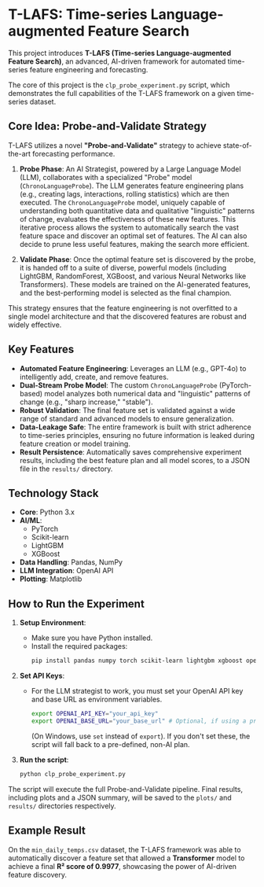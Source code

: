 # T-LAFS: Time-series Language-augmented Feature Search

This project introduces **T-LAFS (Time-series Language-augmented Feature Search)**, an advanced, AI-driven framework for automated time-series feature engineering and forecasting.

The core of this project is the `clp_probe_experiment.py` script, which demonstrates the full capabilities of the T-LAFS framework on a given time-series dataset.

## Core Idea: Probe-and-Validate Strategy

T-LAFS utilizes a novel **"Probe-and-Validate"** strategy to achieve state-of-the-art forecasting performance.

1.  **Probe Phase**: An AI Strategist, powered by a Large Language Model (LLM), collaborates with a specialized "Probe" model (`ChronoLanguageProbe`). The LLM generates feature engineering plans (e.g., creating lags, interactions, rolling statistics) which are then executed. The `ChronoLanguageProbe` model, uniquely capable of understanding both quantitative data and qualitative "linguistic" patterns of change, evaluates the effectiveness of these new features. This iterative process allows the system to automatically search the vast feature space and discover an optimal set of features. The AI can also decide to prune less useful features, making the search more efficient.

2.  **Validate Phase**: Once the optimal feature set is discovered by the probe, it is handed off to a suite of diverse, powerful models (including LightGBM, RandomForest, XGBoost, and various Neural Networks like Transformers). These models are trained on the AI-generated features, and the best-performing model is selected as the final champion.

This strategy ensures that the feature engineering is not overfitted to a single model architecture and that the discovered features are robust and widely effective.

## Key Features

- **Automated Feature Engineering**: Leverages an LLM (e.g., GPT-4o) to intelligently add, create, and remove features.
- **Dual-Stream Probe Model**: The custom `ChronoLanguageProbe` (PyTorch-based) model analyzes both numerical data and "linguistic" patterns of change (e.g., "sharp increase," "stable").
- **Robust Validation**: The final feature set is validated against a wide range of standard and advanced models to ensure generalization.
- **Data-Leakage Safe**: The entire framework is built with strict adherence to time-series principles, ensuring no future information is leaked during feature creation or model training.
- **Result Persistence**: Automatically saves comprehensive experiment results, including the best feature plan and all model scores, to a JSON file in the `results/` directory.

## Technology Stack

- **Core**: Python 3.x
- **AI/ML**:
    - PyTorch
    - Scikit-learn
    - LightGBM
    - XGBoost
- **Data Handling**: Pandas, NumPy
- **LLM Integration**: OpenAI API
- **Plotting**: Matplotlib

## How to Run the Experiment

1.  **Setup Environment**:
    - Make sure you have Python installed.
    - Install the required packages:
      ```bash
      pip install pandas numpy torch scikit-learn lightgbm xgboost openai matplotlib
      ```
2.  **Set API Keys**:
    - For the LLM strategist to work, you must set your OpenAI API key and base URL as environment variables.
      ```bash
      export OPENAI_API_KEY="your_api_key"
      export OPENAI_BASE_URL="your_base_url" # Optional, if using a proxy
      ```
      (On Windows, use `set` instead of `export`).
      If you don't set these, the script will fall back to a pre-defined, non-AI plan.

3.  **Run the script**:
    ```bash
    python clp_probe_experiment.py
    ```

The script will execute the full Probe-and-Validate pipeline. Final results, including plots and a JSON summary, will be saved to the `plots/` and `results/` directories respectively.

## Example Result

On the `min_daily_temps.csv` dataset, the T-LAFS framework was able to automatically discover a feature set that allowed a **Transformer** model to achieve a final **R² score of 0.9977**, showcasing the power of AI-driven feature discovery.